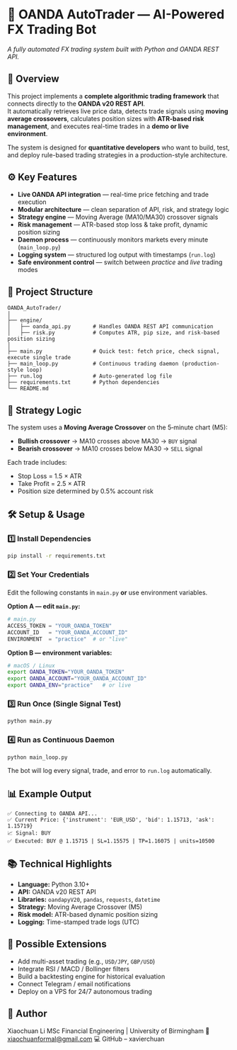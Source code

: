 # 🧠 OANDA AutoTrader — AI-Powered FX Trading Bot
_A fully automated FX trading system built with Python and OANDA REST API._  

## 🧠 Overview  
This project implements a **complete algorithmic trading framework** that connects directly to the **OANDA v20 REST API**.  
It automatically retrieves live price data, detects trade signals using **moving average crossovers**, calculates position sizes with **ATR-based risk management**, and executes real-time trades in a **demo or live environment**.  

The system is designed for **quantitative developers** who want to build, test, and deploy rule-based trading strategies in a production-style architecture.  

## ⚙️ Key Features  
- **Live OANDA API integration** — real-time price fetching and trade execution  
- **Modular architecture** — clean separation of API, risk, and strategy logic  
- **Strategy engine** — Moving Average (MA10/MA30) crossover signals  
- **Risk management** — ATR-based stop loss & take profit, dynamic position sizing  
- **Daemon process** — continuously monitors markets every minute (`main_loop.py`)  
- **Logging system** — structured log output with timestamps (`run.log`)  
- **Safe environment control** — switch between *practice* and *live* trading modes  

## 🧩 Project Structure
```
OANDA_AutoTrader/
│
├── engine/
│   ├── oanda_api.py       # Handles OANDA REST API communication
│   ├── risk.py            # Computes ATR, pip size, and risk-based position sizing
│
├── main.py                # Quick test: fetch price, check signal, execute single trade
├── main_loop.py           # Continuous trading daemon (production-style loop)
├── run.log                # Auto-generated log file
├── requirements.txt       # Python dependencies
└── README.md
```

## 🧮 Strategy Logic  
The system uses a **Moving Average Crossover** on the 5‑minute chart (M5):  

- **Bullish crossover** → MA10 crosses above MA30 → `BUY` signal  
- **Bearish crossover** → MA10 crosses below MA30 → `SELL` signal  

Each trade includes:  
- Stop Loss = 1.5 × ATR  
- Take Profit = 2.5 × ATR  
- Position size determined by 0.5% account risk  

## 🛠️ Setup & Usage

### 1️⃣ Install Dependencies
```bash
pip install -r requirements.txt
```

### 2️⃣ Set Your Credentials
Edit the following constants in `main.py` **or** use environment variables.

**Option A — edit `main.py`:**
```python
# main.py
ACCESS_TOKEN = "YOUR_OANDA_TOKEN"
ACCOUNT_ID   = "YOUR_OANDA_ACCOUNT_ID"
ENVIRONMENT  = "practice"  # or "live"
```

**Option B — environment variables:**
```bash
# macOS / Linux
export OANDA_TOKEN="YOUR_OANDA_TOKEN"
export OANDA_ACCOUNT="YOUR_OANDA_ACCOUNT_ID"
export OANDA_ENV="practice"   # or live
```

### 3️⃣ Run Once (Single Signal Test)
```bash
python main.py
```

### 4️⃣ Run as Continuous Daemon
```bash
python main_loop.py
```

The bot will log every signal, trade, and error to `run.log` automatically.

## 📊 Example Output
```
✅ Connecting to OANDA API...
✅ Current Price: {'instrument': 'EUR_USD', 'bid': 1.15713, 'ask': 1.15719}
📈 Signal: BUY
✅ Executed: BUY @ 1.15715 | SL=1.15575 | TP=1.16075 | units=10500
```

## 📚 Technical Highlights  
- **Language:** Python 3.10+  
- **API:** OANDA v20 REST API  
- **Libraries:** `oandapyV20`, `pandas`, `requests`, `datetime`  
- **Strategy:** Moving Average Crossover (M5)  
- **Risk model:** ATR-based dynamic position sizing  
- **Logging:** Time-stamped trade logs (UTC)  

## 🧠 Possible Extensions  
- Add multi-asset trading (e.g., `USD/JPY`, `GBP/USD`)  
- Integrate RSI / MACD / Bollinger filters  
- Build a backtesting engine for historical evaluation  
- Connect Telegram / email notifications  
- Deploy on a VPS for 24/7 autonomous trading

## 👤 Author
Xiaochuan Li
MSc Financial Engineering | University of Birmingham
📧 xiaochuanformal@gmail.com
💻 GitHub – xavierchuan



